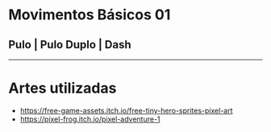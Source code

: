 # Movimentos Básicos 01
## Pulo | Pulo Duplo | Dash
---
# Artes utilizadas
- https://free-game-assets.itch.io/free-tiny-hero-sprites-pixel-art
- https://pixel-frog.itch.io/pixel-adventure-1
